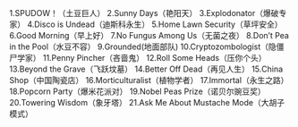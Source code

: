 1.SPUDOW！（土豆巨人）
2.Sunny Days（艳阳天）
3.Explodonator（爆破专家）
4.Disco is Undead（迪斯科永生）
5.Home Lawn Security（草坪安全）
6.Good Morning（早上好）
7.No Fungus Among Us（无菌之夜）
8.Don’t Pea in the Pool（水豆不容）
9.Grounded(地面部队)
10.Cryptozombologist（隐僵尸学家）
11.Penny Pincher（吝啬鬼）
12.Roll Some Heads（压你个头）
13.Beyond the Grave（飞跃坟墓）
14.Better Off Dead（再见人生）
15.China Shop（中国陶瓷店）
16.Morticulturalist（植物学者）
17.Immortal（永生之路）
18.Popcorn Party（爆米花派对）
19.Nobel Peas Prize（诺贝尔豌豆奖）
20.Towering Wisdom（象牙塔）
21.Ask Me About Mustache Mode（大胡子模式）